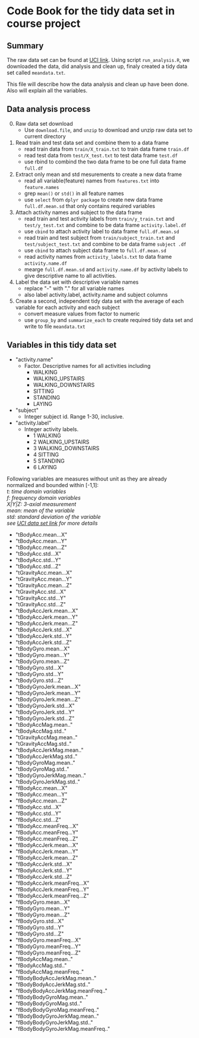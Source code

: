 # Code Book for the tidy data set in course project

## Summary
The raw data set can be found at [UCI link](http://archive.ics.uci.edu/ml/datasets/Human+Activity+Recognition+Using+Smartphones). 
Using script `run_analysis.R`, we downloaded the data, did analysis and clean up, finaly created a tidy data set called `meandata.txt`.

This file will describe how the data analysis and clean up have been done. Also will explain all the variables.

## Data analysis process
0. Raw data set download
   + Use `download.file`, and `unzip` to download and unzip raw data set to current directory
1. Read train and test data set and combine them to a data frame
   + read train data from `train/X_train.txt` to train data frame `train.df`
   + read test data from `test/X_test.txt` to test data frame `test.df`
   + use rbind to combind the two data frame to be one full data frame `full.df`
2. Extract only mean and std mesurements to create a new data frame
   + read all variable(feature) names from `features.txt` into `feature.names`
   + grep `mean()` or `std()` in all feature names
   + use `select` from `dplyr package` to create new data frame `full.df.mean.sd` that only contains required variables
3. Attach activity names and subject to the data frame
   + read train and test activity labels from `train/y_train.txt` and `test/y_test.txt` and combine to be data frame `activity.label.df` 
   + use `cbind` to attach activity label to data frame `full.df.mean.sd`
   + read train and test subject from `train/subject_train.txt` and `test/subject_test.txt` and combine to be data frame `subject .df`
   + use `cbind` to attach subject data frame to `full.df.mean.sd`
   + read activity names from `activity_labels.txt` to data frame `activity.name.df`
   + mearge `full.df.mean.sd` and `activity.name.df` by activity labels to give descriptive name to all activities.
4. Label the data set with descriptive variable names
   + replace "-" with "." for all variable names
   + also label activity.label, activity.name and subject columns
5. Create a second, independent tidy data set with the average of each variable for each activity and each subject
   + convert measure values from factor to numeric
   + use `group_by` and `summarize_each` to create required tidy data set and write to file `meandata.txt`
   
## Variables in this tidy data set
* "activity.name" 
    - Factor. Descriptive names for all activities including
       + WALKING
       + WALKING_UPSTAIRS
       + WALKING_DOWNSTAIRS
       + SITTING
       + STANDING
       + LAYING 
* "subject"
    - Integer subject id. Range 1-30, inclusive. 
* "activity.label"
    - Integer activity labels. 
	   + 1 WALKING
	   + 2 WALKING_UPSTAIRS
	   + 3 WALKING_DOWNSTAIRS
	   + 4 SITTING
	   + 5 STANDING
	   + 6 LAYING 

Following variables are measures without unit as they are already normalized and bounded within [-1,1]:  
  *t: time domain variables*  
  *f: frequency domain variables*  
  *X|Y|Z: 3-axial measurement*  
  *mean: mean of the variable*  
  *std: standard deviation of the variable*  
  *see [UCI data set link](http://archive.ics.uci.edu/ml/datasets/Human+Activity+Recognition+Using+Smartphones) for more details*   

* "tBodyAcc.mean...X"              
* "tBodyAcc.mean...Y"              
* "tBodyAcc.mean...Z"              
* "tBodyAcc.std...X"               
* "tBodyAcc.std...Y"               
* "tBodyAcc.std...Z"               
* "tGravityAcc.mean...X"           
* "tGravityAcc.mean...Y"           
* "tGravityAcc.mean...Z"           
* "tGravityAcc.std...X"            
* "tGravityAcc.std...Y"            
* "tGravityAcc.std...Z"            
* "tBodyAccJerk.mean...X"          
* "tBodyAccJerk.mean...Y"          
* "tBodyAccJerk.mean...Z"          
* "tBodyAccJerk.std...X"           
* "tBodyAccJerk.std...Y"
* "tBodyAccJerk.std...Z"
* "tBodyGyro.mean...X"
* "tBodyGyro.mean...Y"
* "tBodyGyro.mean...Z"
* "tBodyGyro.std...X"
* "tBodyGyro.std...Y"
* "tBodyGyro.std...Z"
* "tBodyGyroJerk.mean...X"
* "tBodyGyroJerk.mean...Y"
* "tBodyGyroJerk.mean...Z"
* "tBodyGyroJerk.std...X"
* "tBodyGyroJerk.std...Y"
* "tBodyGyroJerk.std...Z"
* "tBodyAccMag.mean.."
* "tBodyAccMag.std.."
* "tGravityAccMag.mean.."
* "tGravityAccMag.std.."
* "tBodyAccJerkMag.mean.."
* "tBodyAccJerkMag.std.."
* "tBodyGyroMag.mean.."
* "tBodyGyroMag.std.."
* "tBodyGyroJerkMag.mean.."
* "tBodyGyroJerkMag.std.."
* "fBodyAcc.mean...X"
* "fBodyAcc.mean...Y"
* "fBodyAcc.mean...Z"
* "fBodyAcc.std...X"
* "fBodyAcc.std...Y"
* "fBodyAcc.std...Z"
* "fBodyAcc.meanFreq...X"
* "fBodyAcc.meanFreq...Y"
* "fBodyAcc.meanFreq...Z"
* "fBodyAccJerk.mean...X"
* "fBodyAccJerk.mean...Y"
* "fBodyAccJerk.mean...Z"
* "fBodyAccJerk.std...X"
* "fBodyAccJerk.std...Y"
* "fBodyAccJerk.std...Z"
* "fBodyAccJerk.meanFreq...X"
* "fBodyAccJerk.meanFreq...Y"
* "fBodyAccJerk.meanFreq...Z"
* "fBodyGyro.mean...X"
* "fBodyGyro.mean...Y"
* "fBodyGyro.mean...Z"
* "fBodyGyro.std...X"
* "fBodyGyro.std...Y"
* "fBodyGyro.std...Z"
* "fBodyGyro.meanFreq...X"
* "fBodyGyro.meanFreq...Y"
* "fBodyGyro.meanFreq...Z"
* "fBodyAccMag.mean.."
* "fBodyAccMag.std.."
* "fBodyAccMag.meanFreq.."
* "fBodyBodyAccJerkMag.mean.."
* "fBodyBodyAccJerkMag.std.."
* "fBodyBodyAccJerkMag.meanFreq.."
* "fBodyBodyGyroMag.mean.."
* "fBodyBodyGyroMag.std.."
* "fBodyBodyGyroMag.meanFreq.."
* "fBodyBodyGyroJerkMag.mean.."
* "fBodyBodyGyroJerkMag.std.."
* "fBodyBodyGyroJerkMag.meanFreq.."
